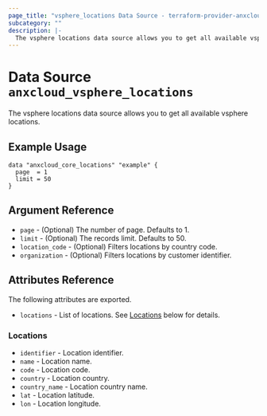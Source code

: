 ```yaml
---
page_title: "vsphere_locations Data Source - terraform-provider-anxcloud"
subcategory: ""
description: |-
  The vsphere locations data source allows you to get all available vsphere locations.
---
```


# Data Source `anxcloud_vsphere_locations`

The vsphere locations data source allows you to get all available vsphere locations.

## Example Usage

```hcl
data "anxcloud_core_locations" "example" {
  page  = 1
  limit = 50
}
```

## Argument Reference

- `page` - (Optional) The number of page. Defaults to 1.
- `limit` - (Optional) The records limit. Defaults to 50.
- `location_code` - (Optional) Filters locations by country code.
- `organization` - (Optional) Filters locations by customer identifier.

## Attributes Reference

The following attributes are exported.

- `locations` - List of locations. See [Locations](#locations) below for details.

### Locations

- `identifier` - Location identifier.
- `name` - Location name.
- `code` - Location code.
- `country` - Location country.
- `country_name` - Location country name.
- `lat` - Location latitude.
- `lon` - Location longitude.
